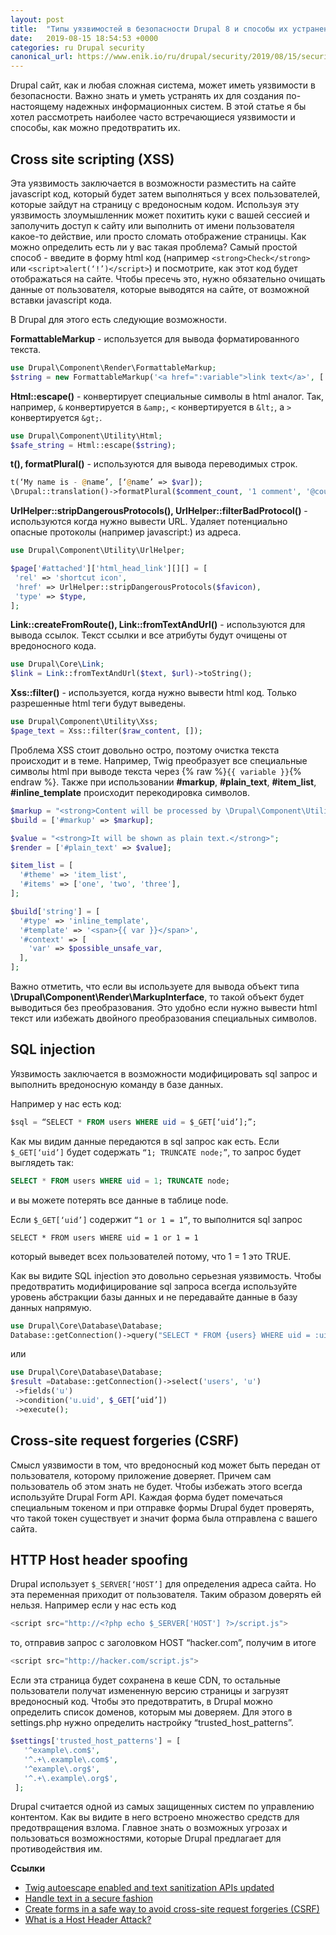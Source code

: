 ```yaml
---
layout: post
title:  "Типы уязвимостей в безопасности Drupal 8 и способы их устранения."
date:   2019-08-15 18:54:53 +0000
categories: ru Drupal security
canonical_url: https://www.enik.io/ru/drupal/security/2019/08/15/security-vulnerabilities.html
---
```

Drupal сайт, как и любая сложная система, может иметь уязвимости в безопасности. Важно знать и уметь устранять их для создания по-настоящему надежных информационных систем. В этой статье я бы хотел рассмотреть наиболее часто встречающиеся уязвимости и способы, как можно предотвратить их.

## Cross site scripting (XSS)

Эта уязвимость заключается в возможности разместить на сайте javascript код, который будет затем выполняться у всех пользователей, которые зайдут на страницу с вредоносным кодом. Используя эту уязвимость злоумышленник может похитить куки с вашей сессией и заполучить доступ к сайту или выполнить от имени пользователя какое-то действие, или просто сломать отображение страницы. 
Как можно определить есть ли у вас такая проблема? Самый простой способ - введите в форму html код (например `<strong>Check</strong>` или `<script>alert(‘!’)</script>`) и посмотрите, как этот код будет отображаться на сайте.
Чтобы пресечь это, нужно обязательно очищать данные от пользователя, которые выводятся на сайте, от возможной вставки javascript кода.

В Drupal для этого есть следующие возможности.

**FormattableMarkup** - используется для вывода форматированного текста.

```php
use Drupal\Component\Render\FormattableMarkup;
$string = new FormattableMarkup('<a href=":variable">link text</a>', [':variable' => $variable]);
```

**Html::escape()** - конвертирует специальные символы в html аналог. Так, например, `&` конвертируется в `&amp;`, `<` конвертируется в `&lt;`, а `>` конвертируется `&gt;`.
 
```php
use Drupal\Component\Utility\Html;
$safe_string = Html::escape($string);
```

**t(), formatPlural()** - используются для вывода переводимых строк.

```php
t(‘My name is - @name’, [‘@name’ => $var]);
\Drupal::translation()->formatPlural($comment_count, '1 comment', '@count comments')]]
```

**UrlHelper::stripDangerousProtocols(), UrlHelper::filterBadProtocol()** - используются когда нужно вывести URL. Удаляет потенциально опасные протоколы (например javascript:) из адреса.

```php
use Drupal\Component\Utility\UrlHelper;

$page['#attached']['html_head_link'][][] = [
 'rel' => 'shortcut icon',
 'href' => UrlHelper::stripDangerousProtocols($favicon),
 'type' => $type,
];
```

**Link::createFromRoute(), Link::fromTextAndUrl()** - используются для вывода ссылок. Текст ссылки и все атрибуты будут очищены от вредоносного кода.

```php
use Drupal\Core\Link;
$link = Link::fromTextAndUrl($text, $url)->toString();
```

**Xss::filter()** - используется, когда нужно вывести html код. Только разрешенные html теги будут выведены. 

```php
use Drupal\Component\Utility\Xss;
$page_text = Xss::filter($raw_content, []);
```

Проблема XSS стоит довольно остро, поэтому очистка текста происходит и в теме. Например, Twig преобразует все специальные символы html при выводе текста через {% raw %}`{{ variable }}`{% endraw %}.
Также при использовании **#markup**, **#plain_text**, **#item_list**, **#inline_template** происходит перекодировка символов.

```php
$markup = "<strong>Content will be processed by \Drupal\Component\Utility\Xss::filterAdmin()</strong>";
$build = ['#markup' => $markup];

$value = "<strong>It will be shown as plain text.</strong>";
$render = ['#plain_text' => $value];

$item_list = [
  '#theme' => 'item_list',
  '#items' => ['one', 'two', 'three'],
];

$build['string'] = [
  '#type' => 'inline_template',
  '#template' => '<span>{{ var }}</span>',
  '#context' => [
    'var' => $possible_unsafe_var,
  ],
];
```

Важно отметить, что если вы используете для вывода объект типа **\Drupal\Component\Render\MarkupInterface**, то такой объект будет выводиться без преобразования. Это удобно если нужно вывести html текст или избежать двойного преобразования специальных символов.

## SQL injection

Уязвимость заключается в возможности модифицировать sql запрос и выполнить вредоносную команду в базе данных. 

Например у нас есть код:

```sql
$sql = “SELECT * FROM users WHERE uid = $_GET[‘uid’];”;
```

Как мы видим данные передаются в sql запрос как есть. Если `$_GET[‘uid’]` будет содержать `“1; TRUNCATE node;”`, то запрос будет выглядеть так: 

```sql
SELECT * FROM users WHERE uid = 1; TRUNCATE node;
```

и вы можете потерять все данные в таблице node.

Если `$_GET[‘uid’]` содержит `“1 or 1 = 1”`, то выполнится sql запрос 

```
SELECT * FROM users WHERE uid = 1 or 1 = 1
```
 
который выведет всех пользователей потому, что 1 = 1 это TRUE.

Как вы видите SQL injection это довольно серьезная уязвимость.
Чтобы предотвратить модифицирование sql запроса всегда используйте уровень абстракции базы данных и не передавайте данные в базу данных напрямую.

```php
use Drupal\Core\Database\Database;
Database::getConnection()->query("SELECT * FROM {users} WHERE uid = :uid", [‘:uid’ => $_GET[‘uid’]]);
```

или

```php
use Drupal\Core\Database\Database;
$result =Database::getConnection()->select('users', 'u')
 ->fields('u')
 ->condition('u.uid', $_GET[‘uid’])
 ->execute();
```

## Cross-site request forgeries (CSRF)

Смысл уязвимости в том, что вредоносный код может быть передан от пользователя, которому приложение доверяет. Причем сам пользователь об этом знать не будет.
Чтобы избежать этого всегда используйте Drupal Form API. Каждая форма будет помечаться специальным токеном и при отправке формы Drupal будет проверять, что такой токен существует и значит форма была отправлена с вашего сайта.

## HTTP Host header spoofing

Drupal использует `$_SERVER[‘HOST’]` для определения адреса сайта. Но эта переменная приходит от пользователя. Таким образом доверять ей нельзя. Например если у нас есть код

```js
<script src="http://<?php echo $_SERVER['HOST'] ?>/script.js">
```

то, отправив запрос с заголовком HOST “hacker.com”, получим в итоге 

```js
<script src="http://hacker.com/script.js">
```

Если эта страница будет сохранена в кеше CDN, то остальные пользователи получат измененную версию страницы и загрузят вредоносный код.
Чтобы это предотвратить, в Drupal можно определить список доменов, которым мы доверяем. Для этого в settings.php нужно определить настройку “trusted_host_patterns”.

```php
$settings['trusted_host_patterns'] = [
   '^example\.com$',
   '^.+\.example\.com$',
   '^example\.org$',
   '^.+\.example\.org$',
 ];
```

Drupal считается одной из самых защищенных систем по управлению контентом. Как вы видите в него встроено множество средств для предотвращения взлома. Главное знать о возможных угрозах и пользоваться возможностями, которые Drupal предлагает для противодействия им.

**Ссылки**
* [Twig autoescape enabled and text sanitization APIs updated](https://www.drupal.org/node/2296163)
* [Handle text in a secure fashion](https://www.drupal.org/node/28984)
* [Create forms in a safe way to avoid cross-site request forgeries (CSRF)](https://www.drupal.org/docs/7/security/writing-secure-code/create-forms-in-a-safe-way-to-avoid-cross-site-request-forgeries)
* [What is a Host Header Attack?](https://www.acunetix.com/blog/articles/automated-detection-of-host-header-attacks/)
